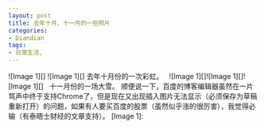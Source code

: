 ```yaml
---
layout: post
title: 去年十月、十一月的一些照片
categories:
- Diandian
tags:
- 日常生活, 
---
```

!\[Image 1\]\[\] !\[Image 1\]\[\] 去年十月份的一次彩虹。   !\[Image 1\]\[\]!\[Image 1\]\[\]!\[Image 1\]\[\]   十一月份的一场大雪。 顺便说一下，百度的博客编辑器虽然在一片骂声中终于支持Chrome了，但是现在又出现插入图片无法显示（必须保存为草稿重新打开）的问题，如果有人要买百度的股票（虽然似乎涨的很厉害），我觉得必输（有泰晤士财经的文章支持）。 \[Image 1\]: